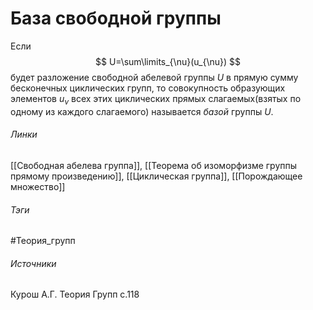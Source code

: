 # База свободной группы
Если 
$$
U=\sum\limits_{\nu}(u_{\nu})
$$
будет разложение свободной абелевой группы $U$ в прямую сумму бесконечных циклических групп, то совокупность образующих элементов $u_{\nu}$ всех этих циклических прямых слагаемых(взятых по одному из каждого слагаемого) называется *базой* группы $U$. 

###### Линки
 [[Свободная абелева группа]], 
 [[Теорема об изоморфизме группы прямому произведению]], 
 [[Циклическая группа]], 
 [[Порождающее множество]]
###### Тэги
 #Теория_групп 
###### Источники
 Курош А.Г. Теория Групп с.118